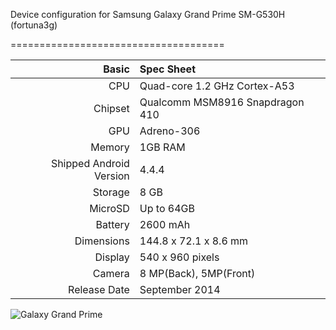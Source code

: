 Device configuration for Samsung Galaxy Grand Prime SM-G530H (fortuna3g)

===================================== 

Basic   | Spec Sheet
-------:|:-------------------------
CPU     | Quad-core 1.2 GHz Cortex-A53
Chipset | Qualcomm MSM8916 Snapdragon 410
GPU     | Adreno-306
Memory  | 1GB RAM
Shipped Android Version | 4.4.4
Storage | 8 GB
MicroSD | Up to 64GB
Battery | 2600 mAh
Dimensions | 144.8 x 72.1 x 8.6 mm
Display | 540 x 960 pixels
Camera  | 8 MP(Back), 5MP(Front)
Release Date | September 2014

![Galaxy Grand Prime](http://cdn1.xda-developers.com/devdb/deviceForum/screenshots/4027/20150224T030257.jpg "Galaxy Grand Prime")
